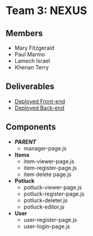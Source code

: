 # Team 3: NEXUS

## Members
- Mary Fitzgerald
- Paul Marmo
- Lamech Israel
- Khenan Terry

## Deliverables
- [Deployed Front-end](https://basic-setup-proposal.dookcd52c55p2.amplifyapp.com/)
- [Deployed Back-end](http://potlukk-env.eba-cnm6zrpt.us-east-2.elasticbeanstalk.com)

## Components
- ***PARENT***
  - manager-page.js
- **Items**
  - item-viewer-page.js
  - item-register-page.js
  - item delete page.js
- **Potluck**
  - potluck-viewer-page.js
  - potluck-register-page.js
  - potluck-deleter.js
  - potluck-editor.js
- **User**
  - user-register-page.js
  - user-login-page.js
